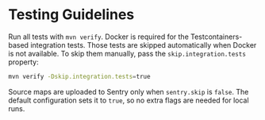 # Testing Guidelines

Run all tests with `mvn verify`.
Docker is required for the Testcontainers-based integration tests.
Those tests are skipped automatically when Docker is not available.
To skip them manually, pass the `skip.integration.tests` property:

```bash
mvn verify -Dskip.integration.tests=true
```
Source maps are uploaded to Sentry only when `sentry.skip` is `false`.
The default configuration sets it to `true`, so no extra flags are needed for local runs.

